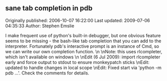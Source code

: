 ## sane tab completion in pdb

Originally published: 2006-10-07 16:22:00
Last updated: 2009-07-06 04:35:33
Author: Stephen Emslie

I make frequent use of python's built-in debugger, but one obvious feature seems to be missing - the bash-like tab completion that you can add to the interpreter. Fortunately pdb's interactive prompt is an instance of Cmd, so we can write our own completion function.\n\nNote: this uses rlcompleter, which isn't available on windows\n\nEdit (6 Jul 2009): import rlcompleter early and force output to stdout to ensure monkeypatch sticks\nEdit: updated to handle changes in local scope\nEdit: Fixed start via 'python -m pdb ...'. Check the comments for details.
